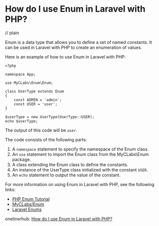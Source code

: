 # How do I use Enum in Laravel with PHP?
// plain

Enum is a data type that allows you to define a set of named constants. It can be used in Laravel with PHP to create an enumeration of values.

Here is an example of how to use Enum in Laravel with PHP:

```
<?php

namespace App;

use MyCLabs\Enum\Enum;

class UserType extends Enum
{
    const ADMIN = 'admin';
    const USER = 'user';
}

$userType = new UserType(UserType::USER);
echo $userType;

```

The output of this code will be `user`.

The code consists of the following parts:

1. A `namespace` statement to specify the namespace of the Enum class.
2. An `use` statement to import the Enum class from the MyCLabs\Enum package.
3. A class extending the Enum class to define the constants.
4. An instance of the UserType class initialized with the constant `USER`.
5. An `echo` statement to output the value of the constant.

For more information on using Enum in Laravel with PHP, see the following links:

- [PHP Enum Tutorial](https://www.sitepoint.com/php-enums-tutorial/)
- [MyCLabs/Enum](https://github.com/myclabs/php-enum)
- [Laravel Enums](https://github.com/BenSampo/laravel-enum)

onelinerhub: [How do I use Enum in Laravel with PHP?](https://onelinerhub.com/php-laravel/how-do-i-use-enum-in-laravel-with-php)